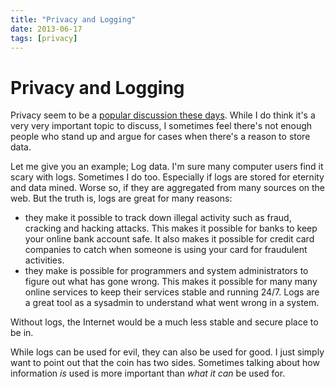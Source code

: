 ```yaml
---
title: "Privacy and Logging"
date: 2013-06-17
tags: [privacy]
---
```


Privacy and Logging
===================

Privacy seem to be a [popular discussion these
days](http://www.guardian.co.uk/world/the-nsa-files). While I do think
it's a very very important topic to discuss, I sometimes feel there's
not enough people who stand up and argue for cases when there's a reason
to store data.

Let me give you an example; Log data. I'm sure many computer users find
it scary with logs. Sometimes I do too. Especially if logs are stored
for eternity and data mined. Worse so, if they are aggregated from many
sources on the web. But the truth is, logs are great for many reasons:

-   they make it possible to track down illegal activity such as fraud,
    cracking and hacking attacks. This makes it possible for banks to
    keep your online bank account safe. It also makes it possible for
    credit card companies to catch when someone is using your card for
    fraudulent activities.
-   they make is possible for programmers and system administrators to
    figure out what has gone wrong. This makes it possible for many many
    online services to keep their services stable and running 24/7. Logs
    are a great tool as a sysadmin to understand what went wrong in
    a system.

Without logs, the Internet would be a much less stable and secure place
to be in.

While logs can be used for evil, they can also be used for good. I just
simply want to point out that the coin has two sides. Sometimes talking
about how information *is* used is more important than *what it can* be
used for.
